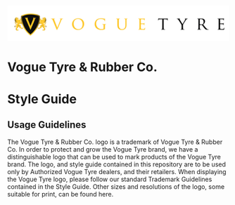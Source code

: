 ![cover](cover.png)

# Vogue Tyre & Rubber Co.
# Style Guide

## Usage Guidelines
The Vogue Tyre & Rubber Co. logo is a trademark of Vogue Tyre & Rubber Co. In order to protect and grow the Vogue Tyre brand, we have a distinguishable logo that can be used to mark products of the Vogue Tyre brand. The logo, and style guide contained in this repository are to be used only by Authorized Vogue Tyre dealers, and their retailers. When displaying the Vogue Tyre logo, please follow our standard Trademark Guidelines contained in the Style Guide. Other sizes and resolutions of the logo, some suitable for print, can be found here.

